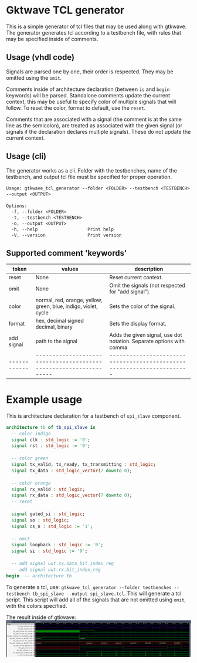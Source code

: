 # Gktwave TCL generator
This is a simple generator of tcl files that may be used along with gtkwave.
The generator generates tcl according to a testbench file, with rules that may be
specified inside of comments.

## Usage (vhdl code)
Signals are parsed one by one, their order is respected. They may be omitted using the `omit`.

Comments inside of architecture declaration (between `is` and `begin` keywords)
will be parsed. Standalone comments update the current context, this may be useful
to specify color of multiple signals that will follow.
To reset the color, format to default, use the `reset`.

Comments that are associated with a signal (the comment is at the same line as the semicolon),
are treated as associated with the given signal (or signals if the declaration declares multiple
signals).
These do not update the current context.

## Usage (cli)

The generator works as a cli. Folder with the testbenches, name of the testbench,
and output tcl file must be specified for proper operation.

```
Usage: gtkwave_tcl_generator --folder <FOLDER> --testbench <TESTBENCH> --output <OUTPUT>

Options:
  -f, --folder <FOLDER>
  -t, --testbench <TESTBENCH>
  -o, --output <OUTPUT>
  -h, --help                   Print help
  -V, --version                Print version
```

## Supported comment 'keywords'
| token      | values                                                          | description                                                          |
|------------|-----------------------------------------------------------------|----------------------------------------------------------------------|
| reset      | None                                                            | Reset current context.                                               |
| omit       | None                                                            | Omit the signals (not respected for "add signal").                   |
| color      | normal, red, orange, yellow, green, blue, indigo, violet, cycle | Sets the color of the signal.                                        |
| format     | hex, decimal signed decimal, binary                             | Sets the display format.                                             |
| add signal | path to the signal                                              | Adds the given signal, use dot notation. Separate options with comma |
|------------|-----------------------------------------------------------------|----------------------------------------------------------------------|

# Example usage

This is architecture declaration for a testbench of `spi_slave` component.
``` vhdl
architecture tb of tb_spi_slave is
  -- color indigo
  signal clk : std_logic := '0';
  signal rst : std_logic := '0';

  -- color green
  signal tx_valid, tx_ready, tx_transmitting : std_logic;
  signal tx_data : std_logic_vector(7 downto 0);

  -- color orange
  signal rx_valid : std_logic;
  signal rx_data : std_logic_vector(7 downto 0);
  -- reset

  signal gated_si : std_logic;
  signal so : std_logic;
  signal cs_n : std_logic := '1';

  -- omit
  signal loopback : std_logic := '0';
  signal si : std_logic := '0';

  -- add signal uut.tx.data_bit_index_reg
  -- add signal uut.rx.bit_index_reg
begin  -- architecture tb
```

To generate a tcl, use: `gtkwave_tcl_generator --folder testbenches --testbench tb_spi_slave --output spi_slave.tcl`.
This will generate a tcl script. This script will add all of the signals that are not omitted using `omit`,
with the colors specified.

The result inside of gtkwave:
![Gtkwave tb_spi_slave with generated tcl loaded](img/gtkwave_spi_slave_w_tcl.png)
